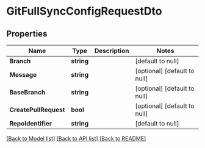 # GitFullSyncConfigRequestDto

## Properties
Name | Type | Description | Notes
------------ | ------------- | ------------- | -------------
**Branch** | **string** |  | [default to null]
**Message** | **string** |  | [optional] [default to null]
**BaseBranch** | **string** |  | [optional] [default to null]
**CreatePullRequest** | **bool** |  | [optional] [default to null]
**RepoIdentifier** | **string** |  | [default to null]

[[Back to Model list]](../README.md#documentation-for-models) [[Back to API list]](../README.md#documentation-for-api-endpoints) [[Back to README]](../README.md)

